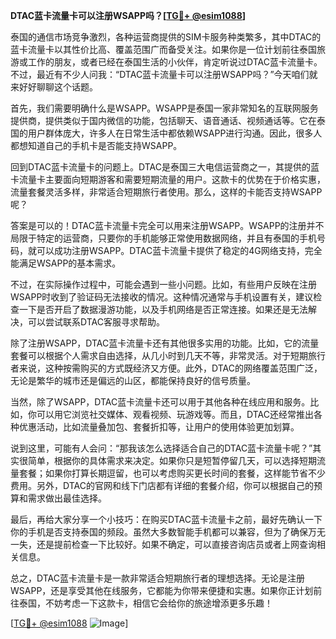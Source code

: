 **DTAC蓝卡流量卡可以注册WSAPP吗？[[TG💪+ @esim1088](https://t.me/s/esim1088)]**

泰国的通信市场竞争激烈，各种运营商提供的SIM卡服务种类繁多，其中DTAC的蓝卡流量卡以其性价比高、覆盖范围广而备受关注。如果你是一位计划前往泰国旅游或工作的朋友，或者已经在泰国生活的小伙伴，肯定听说过DTAC蓝卡流量卡。不过，最近有不少人问我：“DTAC蓝卡流量卡可以注册WSAPP吗？”今天咱们就来好好聊聊这个话题。

首先，我们需要明确什么是WSAPP。WSAPP是泰国一家非常知名的互联网服务提供商，提供类似于国内微信的功能，包括聊天、语音通话、视频通话等。它在泰国的用户群体庞大，许多人在日常生活中都依赖WSAPP进行沟通。因此，很多人都想知道自己的手机卡是否能支持WSAPP。

回到DTAC蓝卡流量卡的问题上。DTAC是泰国三大电信运营商之一，其提供的蓝卡流量卡主要面向短期游客和需要短期流量的用户。这款卡的优势在于价格实惠，流量套餐灵活多样，非常适合短期旅行者使用。那么，这样的卡能否支持WSAPP呢？

答案是可以的！DTAC蓝卡流量卡完全可以用来注册WSAPP。WSAPP的注册并不局限于特定的运营商，只要你的手机能够正常使用数据网络，并且有泰国的手机号码，就可以成功注册WSAPP。DTAC蓝卡流量卡提供了稳定的4G网络支持，完全能满足WSAPP的基本需求。

不过，在实际操作过程中，可能会遇到一些小问题。比如，有些用户反映在注册WSAPP时收到了验证码无法接收的情况。这种情况通常与手机设置有关，建议检查一下是否开启了数据漫游功能，以及手机网络是否正常连接。如果还是无法解决，可以尝试联系DTAC客服寻求帮助。

除了注册WSAPP，DTAC蓝卡流量卡还有其他很多实用的功能。比如，它的流量套餐可以根据个人需求自由选择，从几小时到几天不等，非常灵活。对于短期旅行者来说，这种按需购买的方式既经济又方便。此外，DTAC的网络覆盖范围广泛，无论是繁华的城市还是偏远的山区，都能保持良好的信号质量。

当然，除了WSAPP，DTAC蓝卡流量卡还可以用于其他各种在线应用和服务。比如，你可以用它浏览社交媒体、观看视频、玩游戏等。而且，DTAC还经常推出各种优惠活动，比如流量叠加包、套餐折扣等，让用户的使用体验更加划算。

说到这里，可能有人会问：“那我该怎么选择适合自己的DTAC蓝卡流量卡呢？”其实很简单，根据你的具体需求来决定。如果你只是短暂停留几天，可以选择短期流量套餐；如果你打算长期逗留，也可以考虑购买更长时间的套餐，这样能节省不少费用。另外，DTAC的官网和线下门店都有详细的套餐介绍，你可以根据自己的预算和需求做出最佳选择。

最后，再给大家分享一个小技巧：在购买DTAC蓝卡流量卡之前，最好先确认一下你的手机是否支持泰国的频段。虽然大多数智能手机都可以兼容，但为了确保万无一失，还是提前检查一下比较好。如果不确定，可以直接咨询店员或者上网查询相关信息。

总之，DTAC蓝卡流量卡是一款非常适合短期旅行者的理想选择。无论是注册WSAPP，还是享受其他在线服务，它都能为你带来便捷和实惠。如果你正计划前往泰国，不妨考虑一下这款卡，相信它会给你的旅途增添更多乐趣！

[[TG💪+ @esim1088](https://t.me/s/esim1088) ![Image](https://i.postimg.cc/4NQfJmqS/Snipaste-2025-05-13-00-14-12.png)]